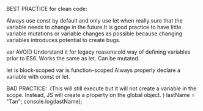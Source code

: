 BEST PRACTICE for clean code:

Always use const by default and only use let when really sure that the variable needs to change in the future.It is good practice to have little variable mutations or variable changes as possible because changing variables introduces potential to create bugs.

var AVOID
Understand it for legacy reasons:old way of defining variables prior to ES6. Works the same as let. Can be mutated.

let is block-scoped
var is function-scoped
Always properly declare a variable with const or let.

BAD PRACTICE: 
(This will still execute but it will not create a variable in the scope. Instead, JS will create a property on the global object. )
lastName = "Tan";
console.log(lastName);
